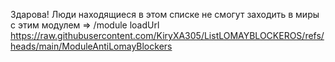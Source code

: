 Здарова! Люди находящиеся в этом списке не смогут заходить в миры c этим модулем =>
/module loadUrl https://raw.githubusercontent.com/KiryXA305/ListLOMAYBLOCKEROS/refs/heads/main/ModuleAntiLomayBlockers
